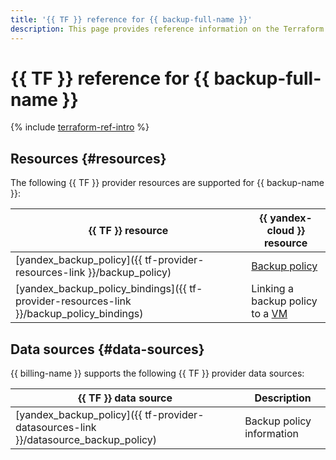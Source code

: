 ```yaml
---
title: '{{ TF }} reference for {{ backup-full-name }}'
description: This page provides reference information on the Terraform provider resources supported for {{ backup-name }}.
---
```


# {{ TF }} reference for {{ backup-full-name }}

{% include [terraform-ref-intro](../_includes/terraform-ref-intro.md) %}

## Resources {#resources}

The following {{ TF }} provider resources are supported for {{ backup-name }}:

| **{{ TF }} resource** | **{{ yandex-cloud }} resource** |
| --- | --- |
| [yandex_backup_policy]({{ tf-provider-resources-link }}/backup_policy) | [Backup policy](./concepts/policy.md) |
| [yandex_backup_policy_bindings]({{ tf-provider-resources-link }}/backup_policy_bindings) | Linking a backup policy to a [VM](../compute/concepts/vm.md) |

## Data sources {#data-sources}

{{ billing-name }} supports the following {{ TF }} provider data sources:

| **{{ TF }} data source** | **Description** |
| --- | --- |
| [yandex_backup_policy]({{ tf-provider-datasources-link }}/datasource_backup_policy) | Backup policy information |